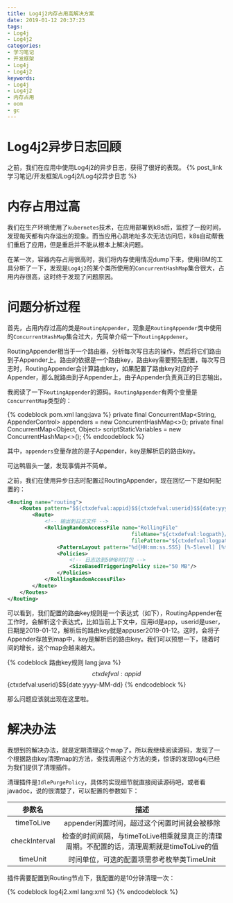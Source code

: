 ```yaml
---
title: Log4j2内存占用高解决方案
date: 2019-01-12 20:37:23
tags:
- Log4j
- Log4j2
categories:
- 学习笔记
- 开发框架
- Log4j
- Log4j2
keywords:
- Log4j
- Log4j2
- 内存占用
- oom
- gc
---
```


# Log4j2异步日志回顾

之前，我们在应用中使用Log4j2的异步日志，获得了很好的表现。
{% post_link 学习笔记/开发框架/Log4j2/Log4j2异步日志 %}

# 内存占用过高

我们在生产环境使用了`kubernetes`技术，在应用部署到k8s后，监控了一段时间，发现每天都有内存溢出的现象。而当应用心跳地址多次无法访问后，k8s自动帮我们重启了应用，但是重启并不能从根本上解决问题。

在某一次，容器内存占用很高时，我们将内存使用情况dump下来，使用IBM的工具分析了一下，发现是`Log4j2`的某个类所使用的`ConcurrentHashMap`集合很大，占用内存很高，这时终于发现了问题原因。

<!-- more -->

# 问题分析过程

首先，占用内存过高的类是`RoutingAppender`，现象是`RoutingAppender`类中使用的`ConcurrentHashMap`集合过大，先简单介绍一下`RoutingAppdener`。

RoutingAppender相当于一个路由器，分析每次写日志的操作，然后将它们路由到子Appender上。路由的依据是一个路由key，路由key需要预先配置，每次写日志时，RoutingAppender会计算路由key，如果配置了路由key对应的子Appender，那么就路由到子Appender上，由子Appender负责真正的日志输出。

我阅读了一下`RoutingAppender`的源码。`RoutingAppender`有两个变量是`ConcurrentMap`类型的：

{% codeblock pom.xml lang:java %}
private final ConcurrentMap<String, AppenderControl> appenders = new ConcurrentHashMap<>();
private final ConcurrentMap<Object, Object> scriptStaticVariables = new ConcurrentHashMap<>();
{% endcodeblock %}

其中，`appenders`变量存放的是子Appender，key是解析后的路由key。

可达鸭眉头一皱，发现事情并不简单。

之前，我们在使用异步日志时配置过RoutingAppender，现在回忆一下是如何配置的：

``` xml RoutingAppender
<Routing name="routing">
    <Routes pattern="$${ctxdefval:appid}$${ctxdefval:userid}$${date:yyyy-MM-dd}">
        <Route>
            <!-- 输出到日志文件 -->
            <RollingRandomAccessFile name="RollingFile"
                                        fileName="${ctxdefval:logpath}/${ctxdefval:appid}/${date:yyyy-MM-dd}/${ctxdefval:userid}.log"
                                        filePattern="${ctxdefval:logpath}/${ctxdefval:appid}/${date:yyyy-MM-dd}/${ctxdefval:userid}-%i.log.gz">
                <PatternLayout pattern="%d{HH:mm:ss.SSS} [%-5level] [%tid.%tn] %msg %equals{%x}{[]}{}%xEx%n"/>
                <Policies>
                    <!-- 日志达到50MB时打包 -->
                    <SizeBasedTriggeringPolicy size="50 MB"/>
                </Policies>
            </RollingRandomAccessFile>
        </Route>
    </Routes>
</Routing>
```

可以看到，我们配置的路由key规则是一个表达式（如下），RoutingAppender在工作时，会解析这个表达式，比如当前上下文中，应用id是app，userid是user，日期是2019-01-12，解析后的路由key就是appuser2019-01-12。这时，会将子Appender存放到map中，key是解析后的路由key。我们可以预想一下，随着时间的增长，这个map会越来越大。

{% codeblock 路由key规则 lang:java %}
$${ctxdefval:appid}$${ctxdefval:userid}$${date:yyyy-MM-dd}
{% endcodeblock %}

那么问题应该就出现在这里啦。

# 解决办法

我想到的解决办法，就是定期清理这个map了。所以我继续阅读源码，发现了一个根据路由key清理map的方法，查找调用这个方法的类，惊讶的发现log4j已经为我们提供了清理插件。

清理插件是`IdlePurgePolicy`，具体的实现细节就直接阅读源码吧，或者看javadoc，说的很清楚了，可以配置的参数如下：

|参数名|描述|
|:--:|:--:|
|timeToLive|appender闲置时间，超过这个闲置时间就会被移除|
|checkInterval|检查的时间间隔，与timeToLive相乘就是真正的清理周期。不配置的话，清理周期就是timeToLive的值|
|timeUnit|时间单位，可选的配置项需参考枚举类TimeUnit|

插件需要配置到Routing节点下，我配置的是10分钟清理一次：

{% codeblock log4j2.xml lang:xml %}
<IdlePurgePolicy timeToLive="10" timeUnit="minutes"/>
{% endcodeblock %}